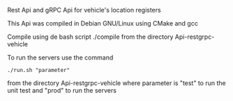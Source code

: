 Rest Api and gRPC Api for vehicle's location registers

This Api was compiled in Debian GNU/Linux using CMake and gcc

Compile using de bash script ./compile from the directory Api-restgrpc-vehicle

To run the servers use the command

	./run.sh "parameter"
	
from the directory Api-restgrpc-vehicle where parameter is "test" to run the unit test and "prod" to run the servers 